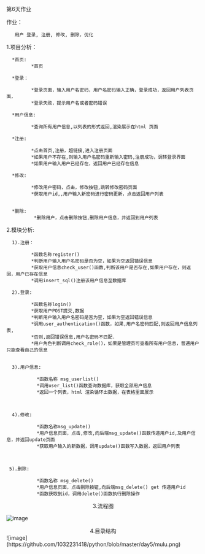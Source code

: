 第6天作业

作业：

       用户 登录, 注册, 修改, 删除，优化

1.项目分析：

      *首页: 
	         *首页
	  
	  *登录：
	  
	         *登录页面，输入用户名密码，用户名密码输入正确，登录成功，返回用户列表页面，
	         *登录失败，提示用户名或者密码错误
			 
	  *用户信息:
	          
	         *查询所有用户信息,以列表的形式返回,渲染展示在html 页面			  
			 
	  *注册: 
	  
	         *点击首页,注册，超链接,进入注册页面
	         *如果用户不存在,则输入用户名密码重新输入密码,注册成功，调转登录界面
	         *如果用户输入用户已经存在，返回用户已经存在信息
			 
      *修改: 
	  
	         *修改用户密码，点击，修改按钮,跳转修改密码页面
	         *获取用户id,,用户输入新密码进行密码更新，点击返回用户列表

			 
	  *删除: 
	          *删除用户，点击删除按钮,删除用户信息，并返回到用户列表
	  
2.模块分析:

      1).注册：	  
	  
             *函数名称register()
             *判断用户输入用户名密码是否为空，如果为空返回错误信息
             *获取用户信息check_user()函数,判断该用户是否存在,如果用户存在，则返回，用户已存在信息
	         *调用insert_sql()注册该用户信息至数据库
	         
      2).登录:  
	  
	         *函数名称login()
	         *获取用户POST提交,数据
	         *判断用户输入用户名密码是否为空，如果为空返回错误信息
	         *调用user_authentication()函数，如果,用户名密码匹配,则返回用户信息列表,
	         *否则,返回错误信息,用户名密码不匹配.
	         *用户角色判断调用check_role()，如果是管理员可查看所有用户信息，普通用户只能查看自己的信息
	      
	 
      3).用户信息:
	  
               *函数名称 msg_userlist()
	           *调用user_list()函数查询数据库，获取全部用户信息
	           *返回一个列表，html 渲染循环出数据，在表格里面展示
  	 

	 
	  4).修改:     
	  
               *函数名称msg_update()
               *用户信息页面，点击,修改,向后端msg_update()函数传递用户id,及用户信息，并返回update页面
               *获取用户输入的新数据，调用update()函数写入数据，返回用户列表
			   
	        
	 
	 5).删除:
	 
               *函数名称 msg_delete()
               *用户信息页面，点击删除按钮,向后端msg_delete() get 传递用户id
               *函数获取到id，调用delete()函数执行删除操作
	 
<center>3.流程图</center > 

![image](https://github.com/1032231418/python/blob/master/day5/liucheng.png)

<center>4.目录结构</center > 
![image](https://github.com/1032231418/python/blob/master/day5/mulu.png)




